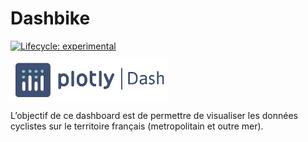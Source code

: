 # Dashbike

<!-- badges: start -->

[![Lifecycle:
experimental](https://img.shields.io/badge/lifecycle-experimental-orange.svg)](https://lifecycle.r-lib.org/articles/stages.html#experimental)

<!-- badges: end -->

<img src="plotly_dash.png" alt="Plotly Logo" width="50%">

L’objectif de ce dashboard est de permettre de visualiser les données
cyclistes sur le territoire français (metropolitain et outre mer).  

